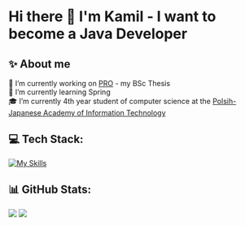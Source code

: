 # Hi there 👋 I'm Kamil - I want to become a Java Developer
## ✨ About me
🔭 I’m currently working on [PRO](https://github.com/s20146/PRO) - my BSc Thesis<br>
🌱 I’m currently learning Spring<br>
🎓 I’m currently 4th year student of computer science at the [Polsih-Japanese Academy of Information Technology](https://www.pja.edu.pl/en/)<br>

## 💻 Tech Stack:
[![My Skills](https://skillicons.dev/icons?i=java,js,html,css,spring&theme=dark)](https://skillicons.dev)
## 📊 GitHub Stats:
![](https://github-readme-stats.vercel.app/api?username=kurylek&theme=darcula&hide_border=true&include_all_commits=true&count_private=true)
![](https://github-readme-stats.vercel.app/api/top-langs/?username=kurylek&theme=darcula&hide_border=true&include_all_commits=true&count_private=true&layout=default&langs_count=3)
